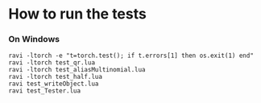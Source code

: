 # How to run the tests


### On Windows

```
ravi -ltorch -e "t=torch.test(); if t.errors[1] then os.exit(1) end"
ravi -ltorch test_qr.lua
ravi -ltorch test_aliasMultinomial.lua
ravi -ltorch test_half.lua
ravi test_writeObject.lua
ravi test_Tester.lua
```

